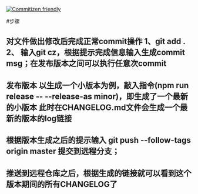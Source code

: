 [![Commitizen friendly](https://img.shields.io/badge/commitizen-friendly-brightgreen.svg)](http://commitizen.github.io/cz-cli/)




#步骤
## 对文件做出修改后完成正常commit操作 1、git add .  2、 输入git cz，根据提示完成信息输入生成commit msg；在发布版本之间可以执行任意次commit 
## 发布版本 以生成一个小版本为例，敲入指令(npm run release -- --release-as minor)，即生成了一个最新的小版本 此时在CHANGELOG.md文件会生成一个最新的版本的log链接
## 根据版本生成之后的提示输入 git push --follow-tags origin master 提交到远程分支；
## 推送到远程仓库之后，根据生成的链接就可以看到这个版本期间的所有CHANGELOG了